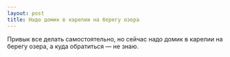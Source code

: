 ```yaml
---
layout: post 
title: Надо домик в карелии на берегу озера 
--- 
```

Привык все делать самостоятельно, но сейчас надо домик в карелии на берегу озера, а куда обратиться — не знаю.